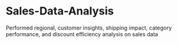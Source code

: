 # Sales-Data-Analysis
Performed regional, customer insights, shipping impact, category performance, and discount efficiency analysis on sales data
